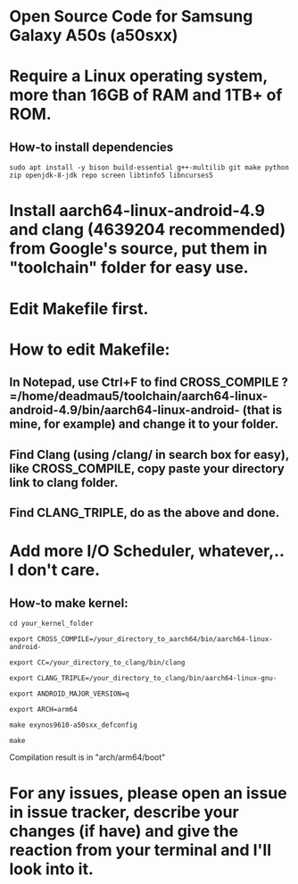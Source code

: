 # Open Source Code for Samsung Galaxy A50s (a50sxx) 

# Require a Linux operating system, more than 16GB of RAM and 1TB+ of ROM.
## How-to install dependencies
```
sudo apt install -y bison build-essential g++-multilib git make python zip openjdk-8-jdk repo screen libtinfo5 libncurses5
```
# Install aarch64-linux-android-4.9 and clang (4639204 recommended) from Google's source, put them in "toolchain" folder for easy use.

# Edit Makefile first.
# How to edit Makefile:
## In Notepad, use Ctrl+F to find CROSS_COMPILE	?=/home/deadmau5/toolchain/aarch64-linux-android-4.9/bin/aarch64-linux-android- (that is mine, for example) and change it to your folder.
## Find Clang (using /clang/ in search box for easy), like CROSS_COMPILE, copy paste your directory link to clang folder.
## Find CLANG_TRIPLE, do as the above and done.


# Add more I/O Scheduler, whatever,.. I don't care.

## How-to make kernel:

```
cd your_kernel_folder
```
```
export CROSS_COMPILE=/your_directory_to_aarch64/bin/aarch64-linux-android-
```
```
export CC=/your_directory_to_clang/bin/clang
```
```
export CLANG_TRIPLE=/your_directory_to_clang/bin/aarch64-linux-gnu-
```
```
export ANDROID_MAJOR_VERSION=q
```
```
export ARCH=arm64
```
```
make exynos9610-a50sxx_defconfig
```
```
make
```

Сompilation result is in "arch/arm64/boot"

# For any issues, please open an issue in issue tracker, describe your changes (if have) and give the reaction from your terminal and I'll look into it.

